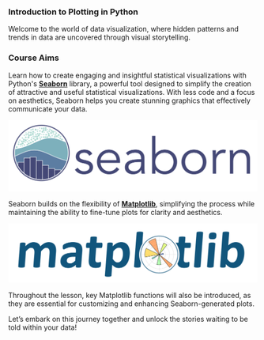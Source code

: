 ### Introduction to Plotting in Python

Welcome to the world of data visualization, 
where hidden patterns and trends in data are uncovered through visual storytelling. 

### Course Aims

Learn how to create engaging and insightful statistical visualizations with Python's **[Seaborn](https://seaborn.pydata.org/)**
library, a powerful tool designed to simplify the creation of attractive and useful 
statistical visualizations.
With less code and a focus on aesthetics, Seaborn helps you create stunning graphics that effectively communicate your data.

<img src="../../common/resources/images/seaborn_logo.svg" alt="">

Seaborn builds on the flexibility of **[Matplotlib](https://matplotlib.org/)**, 
simplifying the process while maintaining the ability to fine-tune plots for clarity and aesthetics. 

<img src="../../common/resources/images/matplotlib_logo.svg" alt="">

Throughout the lesson, key Matplotlib functions will also be introduced, 
as they are essential for customizing and enhancing Seaborn-generated plots.

Let’s embark on this journey together and unlock the stories waiting to be told within your data!
